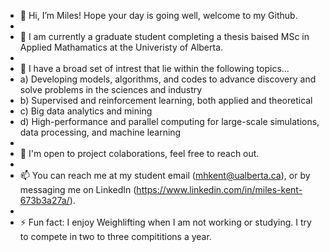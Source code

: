 - 👋 Hi, I’m Miles! Hope your day is going well, welcome to my Github.
-
- 🌱 I am currently a graduate student completing a thesis baised MSc in Applied Mathamatics at the Univeristy of Alberta. 
-
- 👀 I have a broad set of intrest that lie within the following topics...
- a) Developing models, algorithms, and codes to advance discovery and solve problems in the sciences and industry
- b) Supervised and reinforcement learning, both applied and theoretical 
- c) Big data analytics and mining
- d) High-performance and parallel computing for large-scale simulations, data processing, and machine learning
-
- 💞️ I'm open to project colaborations, feel free to reach out.
-
- 📫 You can reach me at my student email (mhkent@ualberta.ca), or by messaging me on LinkedIn (https://www.linkedin.com/in/miles-kent-673b3a27a/). 
- 
- ⚡ Fun fact: I enjoy Weighlifting when I am not working or studying. I try to compete in two to three compititions a year. 

<!---
milsbeary/milsbeary is a ✨ special ✨ repository because its `README.md` (this file) appears on your GitHub profile.
You can click the Preview link to take a look at your changes.
--->
